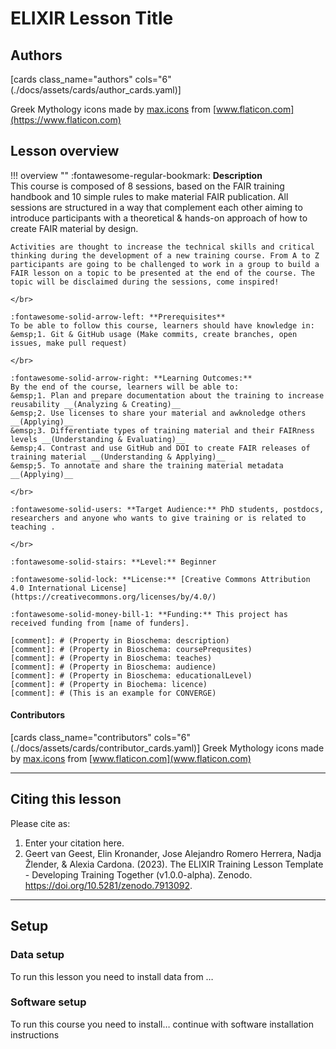 # ELIXIR Lesson Title 

## Authors

[cards class_name="authors" cols="6"(./docs/assets/cards/author_cards.yaml)]

Greek Mythology icons made by [max.icons](https://www.flaticon.com/authors/maxicons) from [www.flaticon.com](https://www.flaticon.com)

## Lesson overview

!!! overview ""
    :fontawesome-regular-bookmark: **Description**  
    This course is composed of 8 sessions, based on the FAIR training handbook and 10 simple rules to make material FAIR publication. All sessions are structured in a way that complement each other aiming to introduce participants with a theoretical & hands-on approach of how to create FAIR material by design.
    
    Activities are thought to increase the technical skills and critical thinking during the development of a new training course. From A to Z participants are going to be challenged to work in a group to build a FAIR lesson on a topic to be presented at the end of the course. The topic will be disclaimed during the sessions, come inspired!
    
    </br>
    
    :fontawesome-solid-arrow-left: **Prerequisites**  
    To be able to follow this course, learners should have knowledge in:  
    &emsp;1. Git & GitHub usage (Make commits, create branches, open issues, make pull request)  
    
    </br>
    
    :fontawesome-solid-arrow-right: **Learning Outcomes:**  
    By the end of the course, learners will be able to:  
    &emsp;1. Plan and prepare documentation about the training to increase reusability __(Analyzing & Creating)__
    &emsp;2. Use licenses to share your material and awknoledge others __(Applying)__
    &emsp;3. Differentiate types of training material and their FAIRness levels __(Understanding & Evaluating)__
    &emsp;4. Contrast and use GitHub and DOI to create FAIR releases of training material __(Understanding & Applying)__
    &emsp;5. To annotate and share the training material metadata __(Applying)__
    
    </br>
    
    :fontawesome-solid-users: **Target Audience:** PhD students, postdocs, researchers and anyone who wants to give training or is related to teaching .

    </br>
    
    :fontawesome-solid-stairs: **Level:** Beginner  
    
    :fontawesome-solid-lock: **License:** [Creative Commons Attribution 4.0 International License](https://creativecommons.org/licenses/by/4.0/)  
    
    :fontawesome-solid-money-bill-1: **Funding:** This project has received funding from [name of funders].  

    [comment]: # (Property in Bioschema: description)
    [comment]: # (Property in Bioschema: coursePrequsites)
    [comment]: # (Property in Bioschema: teaches)
    [comment]: # (Property in Bioschema: audience)
    [comment]: # (Property in Bioschema: educationalLevel)
    [comment]: # (Property in Biochema: licence)
    [comment]: # (This is an example for CONVERGE)

#### Contributors

[cards class_name="contributors" cols="6"(./docs/assets/cards/contributor_cards.yaml)]
Greek Mythology icons made by [max.icons](https://www.flaticon.com/authors/maxicons) from [www.flaticon.com](www.flaticon.com)

---
## Citing this lesson

Please cite as:

  1. Enter your citation here.
  2. Geert van Geest, Elin Kronander, Jose Alejandro Romero Herrera, Nadja Žlender, & Alexia Cardona. (2023). The ELIXIR Training Lesson Template - Developing Training Together (v1.0.0-alpha). Zenodo. https://doi.org/10.5281/zenodo.7913092. 

---
## Setup

### Data setup
To run this lesson you need to install data from …

### Software setup
To run this course you need to install… continue with software installation instructions


